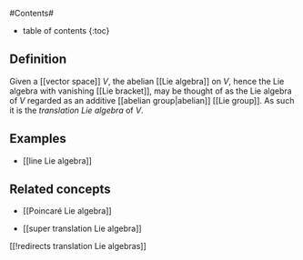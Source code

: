 

#Contents#
* table of contents
{:toc}

## Definition

Given a [[vector space]] $V$, the abelian [[Lie algebra]] on $V$, hence the Lie algebra with vanishing [[Lie bracket]], may be thought of as the Lie algebra of $V$ regarded as an additive [[abelian group|abelian]] [[Lie group]]. As such it is the _translation Lie algebra_ of $V$.

## Examples

* [[line Lie algebra]]

## Related concepts

* [[Poincaré Lie algebra]] 

* [[super translation Lie algebra]]


[[!redirects translation Lie algebras]]

